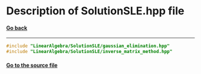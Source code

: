 # Description of SolutionSLE.hpp file
#### [Go back](https://github.com/SergeyShor/Linear-Algebra-Library/blob/main/docs/Documentation.md)
---
```cpp
#include "LinearAlgebra/SolutionSLE/gaussian_elimination.hpp"
#include "LinearAlgebra/SolutionSLE/inverse_matrix_method.hpp"
```
#### [Go to the source file](https://github.com/SergeyShor/Linear-Algebra-Library/blob/main/include/LinearAlgebra/SolutionSLE.hpp)